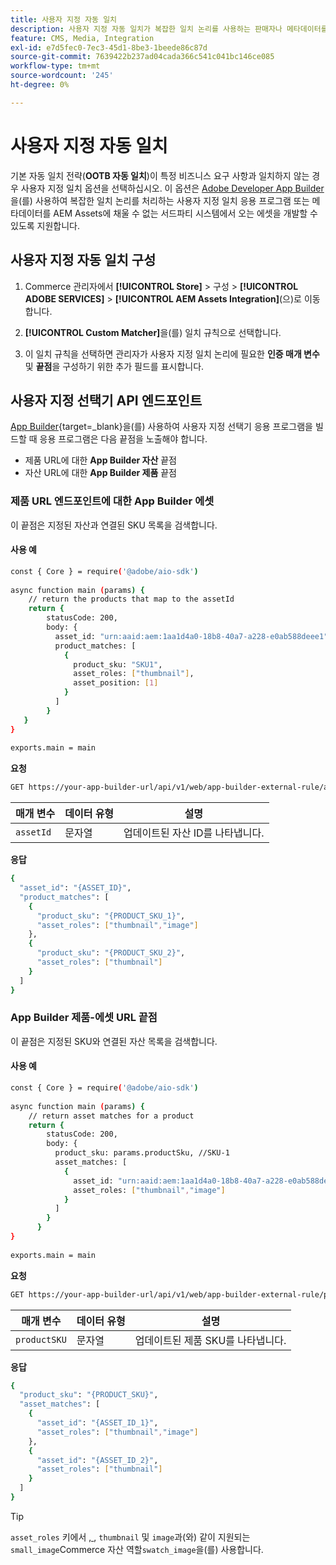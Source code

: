 ```yaml
---
title: 사용자 지정 자동 일치
description: 사용자 지정 자동 일치가 복잡한 일치 논리를 사용하는 판매자나 메타데이터를 AEM Assets에 채울 수 없는 서드파티 시스템에 의존하는 판매자에게 특히 유용한 방법에 대해 알아봅니다.
feature: CMS, Media, Integration
exl-id: e7d5fec0-7ec3-45d1-8be3-1beede86c87d
source-git-commit: 7639422b237ad04cada366c541c041bc146ce085
workflow-type: tm+mt
source-wordcount: '245'
ht-degree: 0%

---
```


# 사용자 지정 자동 일치

기본 자동 일치 전략(**OOTB 자동 일치**)이 특정 비즈니스 요구 사항과 일치하지 않는 경우 사용자 지정 일치 옵션을 선택하십시오. 이 옵션은 [Adobe Developer App Builder](https://experienceleague.adobe.com/ko/docs/commerce-learn/tutorials/adobe-developer-app-builder/introduction-to-app-builder)을(를) 사용하여 복잡한 일치 논리를 처리하는 사용자 지정 일치 응용 프로그램 또는 메타데이터를 AEM Assets에 채울 수 없는 서드파티 시스템에서 오는 에셋을 개발할 수 있도록 지원합니다.

## 사용자 지정 자동 일치 구성

1. Commerce 관리자에서 **[!UICONTROL Store]** > 구성 > **[!UICONTROL ADOBE SERVICES]** > **[!UICONTROL AEM Assets Integration]**(으)로 이동합니다.

1. **[!UICONTROL Custom Matcher]**&#x200B;을(를) 일치 규칙으로 선택합니다.

1. 이 일치 규칙을 선택하면 관리자가 사용자 지정 일치 논리에 필요한 **인증 매개 변수** 및 **끝점**&#x200B;을 구성하기 위한 추가 필드를 표시합니다.

## 사용자 지정 선택기 API 엔드포인트

[App Builder](https://experienceleague.adobe.com/ko/docs/commerce-learn/tutorials/adobe-developer-app-builder/introduction-to-app-builder){target=_blank}을(를) 사용하여 사용자 지정 선택기 응용 프로그램을 빌드할 때 응용 프로그램은 다음 끝점을 노출해야 합니다.

* 제품 URL에 대한 **App Builder 자산** 끝점
* 자산 URL에 대한 **App Builder 제품** 끝점

### 제품 URL 엔드포인트에 대한 App Builder 에셋

이 끝점은 지정된 자산과 연결된 SKU 목록을 검색합니다.

#### 사용 예

```bash
const { Core } = require('@adobe/aio-sdk')
 
async function main (params) {
    // return the products that map to the assetId
    return {
        statusCode: 200,
        body: {
          asset_id: "urn:aaid:aem:1aa1d4a0-18b8-40a7-a228-e0ab588deee1",
          product_matches: [
            {
              product_sku: "SKU1",
              asset_roles: ["thumbnail"],
              asset_position: [1]
            }
          ]
        }
   }
}
 
exports.main = main
```

**요청**

```bash
GET https://your-app-builder-url/api/v1/web/app-builder-external-rule/asset-to-product
```

| 매개 변수 | 데이터 유형 | 설명 |
| --- | --- | --- |
| `assetId` | 문자열 | 업데이트된 자산 ID를 나타냅니다. |

**응답**

```bash
{
  "asset_id": "{ASSET_ID}",
  "product_matches": [
    {
      "product_sku": "{PRODUCT_SKU_1}",
      "asset_roles": ["thumbnail","image"]
    },
    {
      "product_sku": "{PRODUCT_SKU_2}",
      "asset_roles": ["thumbnail"]
    }
  ]
}
```

### App Builder 제품-에셋 URL 끝점

이 끝점은 지정된 SKU와 연결된 자산 목록을 검색합니다.

#### 사용 예

```bash
const { Core } = require('@adobe/aio-sdk')
 
async function main (params) {
    // return asset matches for a product
    return {
        statusCode: 200,
        body: {
          product_sku: params.productSku, //SKU-1
          asset_matches: [
            {
              asset_id: "urn:aaid:aem:1aa1d4a0-18b8-40a7-a228-e0ab588deee1",
              asset_roles: ["thumbnail","image"]
            }
          ]
        }
      }
}
 
exports.main = main
```

**요청**

```bash
GET https://your-app-builder-url/api/v1/web/app-builder-external-rule/product-to-asset
```

| 매개 변수 | 데이터 유형 | 설명 |
| --- | --- | --- |
| `productSKU` | 문자열 | 업데이트된 제품 SKU를 나타냅니다. |

**응답**

```bash
{
  "product_sku": "{PRODUCT_SKU}",
  "asset_matches": [
    {
      "asset_id": "{ASSET_ID_1}",
      "asset_roles": ["thumbnail","image"]
    },
    {
      "asset_id": "{ASSET_ID_2}",
      "asset_roles": ["thumbnail"]
    }
  ]
}
```

>[!TIP]
>
> `asset_roles` 키에서 [, ](https://experienceleague.adobe.com/ko/docs/commerce-admin/catalog/products/digital-assets/product-image#image-roles), `thumbnail` 및 `image`과(와) 같이 지원되는 `small_image`Commerce 자산 역할`swatch_image`을(를) 사용합니다.
